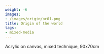 ```yaml
---
weight: -6
images:
- /images/origin/or01.png
title: Origin of the world
tags:
- mixed-media
---
```

Acrylic on canvas, mixed technique, 90x70cm
